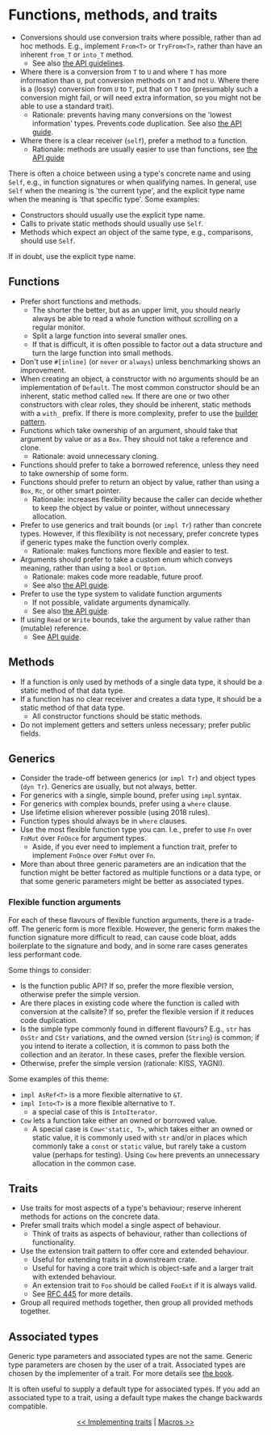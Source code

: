 # Functions, methods, and traits

* Conversions should use conversion traits where possible, rather than ad hoc methods.
  E.g., implement `From<T>` or `TryFrom<T>`, rather than have an inherent `from_T` or `into_T` method.
  - See also [the API guidelines](https://github.com/rust-lang/api-guidelines/blob/master/src/interoperability.md#conversions-use-the-standard-traits-from-asref-asmut-c-conv-traits).
* Where there is a conversion from `T` to `U` and where `T` has more information than `U`, put conversion methods on `T` and not `U`.
  Where there is a (lossy) conversion from `U` to `T`, put that on `T` too (presumably such a conversion might fail, or will need extra information, so you might not be able to use a standard trait).
  - Rationale: prevents having many conversions on the 'lowest information' types.
    Prevents code duplication.
    See also [the API guide](https://github.com/rust-lang/api-guidelines/blob/master/src/predictability.md#conversions-live-on-the-most-specific-type-involved-c-conv-specific).
* Where there is a clear receiver (`self`), prefer a method to a function.
  - Rationale: methods are usually easier to use than functions, see [the API guide](https://github.com/rust-lang/api-guidelines/blob/master/src/predictability.md#functions-with-a-clear-receiver-are-methods-c-method)

There is often a choice between using a type's concrete name and using `Self`, e.g., in function signatures or when qualifying names.
In general, use `Self` when the meaning is 'the current type', and the explicit type name when the meaning is 'that specific type'.
Some examples:

* Constructors should usually use the explicit type name.
* Calls to private static methods should usually use `Self`.
* Methods which expect an object of the same type, e.g., comparisons, should use `Self`.

If in doubt, use the explicit type name.


## Functions

* Prefer short functions and methods.
  - The shorter the better, but as an upper limit, you should nearly always be able to read a whole function without scrolling on a regular monitor.
  - Split a large function into several smaller ones.
  - If that is difficult, it is often possible to factor out a data structure and turn the large function into small methods.
* Don't use `#[inline]` (or `never` or `always`) unless benchmarking shows an improvement.
* When creating an object, a constructor with no arguments should be an implementation of `Default`.
  The most common constructor should be an inherent, static method called `new`.
  If there are one or two other constructors with clear roles, they should be inherent, static methods with a `with_` prefix.
  If there is more complexity, prefer to use the [builder pattern](https://github.com/rust-lang/api-guidelines/blob/master/src/type-safety.md#builders-enable-construction-of-complex-values-c-builder).
* Functions which take ownership of an argument, should take that argument by value or as a `Box`.
  They should not take a reference and clone.
  - Rationale: avoid unnecessary cloning.
* Functions should prefer to take a borrowed reference, unless they need to take ownership of some form.
* Functions should prefer to return an object by value, rather than using a `Box`, `Rc`, or other smart pointer.
  - Rationale: increases flexibility because the caller can decide whether to keep the object by value or pointer, without unnecessary allocation.
* Prefer to use generics and trait bounds (or `impl Tr`) rather than concrete types.
  However, if this flexibility is not necessary, prefer concrete types if generic types make the function overly complex.
  - Rationale: makes functions more flexible and easier to test.
* Arguments should prefer to take a custom enum which conveys meaning, rather than using a `bool` or `Option`.
  - Rationale: makes code more readable, future proof.
  - See also [the API guide](https://github.com/rust-lang/api-guidelines/blob/master/src/type-safety.md#arguments-convey-meaning-through-types-not-bool-or-option-c-custom-type).
* Prefer to use the type system to validate function arguments
  - If not possible, validate arguments dynamically.
  - See also [the API guide](https://github.com/rust-lang/api-guidelines/blob/master/src/dependability.md#functions-validate-their-arguments-c-validate).
* If using `Read` or `Write` bounds, take the argument by value rather than (mutable) reference.
  - See [API guide](https://github.com/rust-lang/api-guidelines/blob/master/src/interoperability.md#generic-readerwriter-functions-take-r-read-and-w-write-by-value-c-rw-value).


## Methods

* If a function is only used by methods of a single data type, it should be a static method of that data type.
* If a function has no clear receiver and creates a data type, it should be a static method of that data type.
  - All constructor functions should be static methods.
* Do not implement getters and setters unless necessary; prefer public fields.

## Generics

* Consider the trade-off between generics (or `impl Tr`) and object types (`dyn Tr`).
  Generics are usually, but not always, better.
* For generics with a single, simple bound, prefer using `impl` syntax.
* For generics with complex bounds, prefer using a `where` clause.
* Use lifetime elision wherever possible (using 2018 rules).
* Function types should always be in `where` clauses.
* Use the most flexible function type you can.
  I.e., prefer to use `Fn` over `FnMut` over `FnOnce` for argument types.
  - Aside, if you ever need to implement a function trait, prefer to implement `FnOnce` over `FnMut` over `Fn`.
* More than about three generic parameters are an indication that the function might be better factored as multiple functions or a data type, or that some generic parameters might be better as associated types.

### Flexible function arguments

For each of these flavours of flexible function arguments, there is a trade-off.
The generic form is more flexible.
However, the generic form makes the function signature more difficult to read, can cause code bloat, adds boilerplate to the signature and body, and in some rare cases generates less performant code.

Some things to consider:

* Is the function public API?
  If so, prefer the more flexible version, otherwise prefer the simple version.
* Are there places in existing code where the function is called with conversion at the callsite?
  If so, prefer the flexible version if it reduces code duplication.
* Is the simple type commonly found in different flavours?
  E.g., `str` has `OsStr` and `CStr` variations, and the owned version (`String`) is common; if you intend to iterate a collection, it is common to pass both the collection and an iterator.
  In these cases, prefer the flexible version.
* Otherwise, prefer the simple version (rationale: KISS, YAGNI).

Some examples of this theme:

* `impl AsRef<T>` is a more flexible alternative to `&T`.
* `impl Into<T>` is a more flexible alternative to `T`.
  - a special case of this is `IntoIterator`.
* `Cow` lets a function take either an owned or borrowed value.
  - A special case is `Cow<'static, T>`, which takes either an owned or static value, it is commonly used with `str` and/or in places which commonly take a `const` or `static` value, but rarely take a custom value (perhaps for testing).
  Using `Cow` here prevents an unnecessary allocation in the common case.


## Traits

* Use traits for most aspects of a type's behaviour; reserve inherent methods for actions on the concrete data.
* Prefer small traits which model a single aspect of behaviour.
  - Think of traits as aspects of behaviour, rather than collections of functionality.
* Use the extension trait pattern to offer core and extended behaviour.
  - Useful for extending traits in a downstream crate.
  - Useful for having a core trait which is object-safe and a larger trait with extended behaviour.
  - An extension trait to `Foo` should be called `FooExt` if it is always valid.
  - See [RFC 445](https://github.com/rust-lang/rfcs/blob/master/text/0445-extension-trait-conventions.md) for more details.
* Group all required methods together, then group all provided methods together.


## Associated types

Generic type parameters and associated types are not the same.
Generic type parameters are chosen by the user of a trait.
Associated types are chosen by the implementer of a trait.
For more details see [the book](https://doc.rust-lang.org/1.30.0/book/2018-edition/ch19-03-advanced-traits.html).

It is often useful to supply a default type for associated types.
If you add an associated type to a trait, using a default type makes the change backwards compatible.

<p align="center">
<a href="traits.html">&lt;&lt; Implementing traits</a> | <a href="macros.html">Macros &gt;&gt;</a>
</p>
